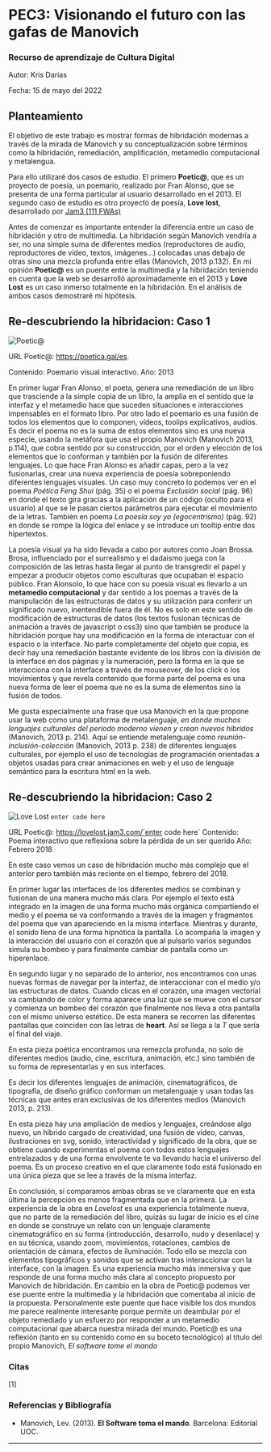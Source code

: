 
# PEC3: Visionando el futuro con las gafas de Manovich 

### Recurso de aprendizaje de Cultura Digital 


Autor: Kris Darias 


Fecha: 15 de mayo del 2022 

## Planteamiento
El objetivo de este trabajo es mostrar formas de hibridación modernas a través de la mirada de Manovich y su conceptualización sobre términos como la hibridación, remediación, amplificación, metamedio computacional y metalengua.

Para ello utilizaré dos casos de estudio. El primero **Poetic@**, que es un proyecto de poesía, un poemario, realizado por Fran Alonso, que se presenta de una forma particular al usuario desarrollado en el 2013. El segundo caso de estudio es otro proyecto de poesía, **Love lost**, desarrollado por [Jam3 (111 FWAs)](https://thefwa.com/profiles/jam3)

Antes de comenzar es importante entender la diferencia entre un caso de hibridación y otro de multimedia. La hibridación según Manovich vendría a ser, no una simple suma de diferentes medios (reproductores de audio, reproductores de vídeo, textos, imágenes…) colocadas unas debajo de otras sino una mezcla profunda entre ellas (Manovich, 2013 p.132). En mi opinión **Poetic@** es un puente entre la multimedia y la hibridación teniendo en cuenta que la web se desarrolló aproximadamente en el 2013 y **Love Lost** es un caso inmerso totalmente en la hibridación. En el análisis de ambos casos demostraré mi hipótesis.

## Re-descubriendo la hibridacion: Caso 1
![Poetic@](https://github.com/KrisDarias-UOC/PEC3-Visionando-el-futuro-con-las-gafas-de-Manovich/blob/397710db757370ec191882a8bb95afdf4031da14/poetica.jpg)

URL Poetic@:  <https://poetica.gal/es>.

Contenido: Poemario visual interactivo.
Año: 2013

En primer lugar Fran Alonso, el poeta, genera una remediación de un libro que trasciende a la simple copia de un libro, la amplia en el sentido que la interfaz y el metamedio hace que suceden situaciones e interacciones impensables en el formato libro. Por otro lado el poemario es una fusión de todos los elementos que lo componen, vídeos, toolips explicativos, audios. Es decir el poema no es la suma de estos elementos sino es una nueva especie, usando la metáfora que usa el propio Manovich (Manovich 2013, p.114), que cobra sentido por su construcción, por el orden y elección de los elementos que lo conforman y también por la fusión de diferentes lenguajes.
Lo que hace Fran Alonso es añadir capas, pero a la vez fusionarlas, crear una nueva experiencia de poesía sobreponiendo diferentes lenguajes visuales. Un caso muy concreto lo podemos ver en el poema _Poética Feng Shui_ (pág. 35) o el poema _Exclusión social_ (pág. 96) en donde el texto gira gracias a la aplicación de un código (oculto para el usuario) al que se le pasan ciertos parámetros para ejecutar el movimiento de la letras. También en poema _La poesía soy yo (egocentrismo)_ (pág. 92) en donde se rompe la lógica del enlace y se introduce un tooltip entre dos hipertextos.

La poesía visual ya ha sido llevada a cabo por autores como Joan Brossa. Brosa, influenciado por el surrealismo y el dadaismo juega con la composición de las letras hasta llegar al punto de transgredir el papel y empezar a producir objetos como esculturas que ocupaban el espacio público. Fran Alonsolo, lo que hace con su poesía visual es llevarlo a un **metamedio computacional** y dar sentido a los poemas a través de la manipulación de las estructuras de datos y su utilización para conferir un significado nuevo, inentendible fuera de él. No es solo en este sentido de modificación de estructuras de datos (los textos fusionan técnicas de animación a través de javascript o css3) sino que también se produce la hibridación porque hay una modificación en la forma de interactuar con el espacio o la interface. No parte completamente del objeto que copia, es decir hay una remediación bastante evidente de los libros con la división de la interface en dos páginas y la numeración, pero la forma en la que se interacciona con la interface a través de mouseover, de los click o los movimientos y que revela contenido que forma parte del poema es una nueva forma de leer el poema que no es la suma de elementos sino la fusión de todos.

Me gusta especialmente una frase que usa Manovich en la que propone usar la web como una plataforma de metalenguaje, _en donde muchos lenguajes culturales del periodo moderno vienen y crean nuevos híbridos_ (Manovich, 2013 p. 214). Aquí se entiende metalenguaje como _reunión-inclusión-colección_ (Manovich, 2013 p. 238) de diferentes lenguajes culturales, por ejemplo el uso de tecnologías de programación orientadas a objetos usadas para crear animaciones en web y el uso de lenguaje semántico para la escritura html en la web.

## Re-descubriendo la hibridacion: Caso 2

![Love Lost](https://github.com/KrisDarias-UOC/PEC3-Visionando-el-futuro-con-las-gafas-de-Manovich/blob/cee7fa56ac72abb756d1b7204d537980a64b7b89/lovelost.jpg) `enter code here`

URL Poetic@:  https://lovelost.jam3.com/`enter code here`
Contenido: Poema interactivo que reflexiona sobre la pérdida de un ser querido
Año: Febrero 2018

En este caso vemos un caso de hibridación mucho más complejo que el anterior pero también más reciente en el tiempo, febrero del 2018.

En primer lugar las interfaces de los diferentes medios se combinan y fusionan  de una manera mucho más clara. Por ejemplo el texto está integrado en la imagen de una forma mucho más orgánica compartiendo el medio y el poema se va conformando a través de la imagen y fragmentos del poema que van apareciendo en la misma interface. Mientras y durante, el sonido llena de una forma hipnótica la pantalla. Lo acompaña la imagen y la interacción del usuario con el  corazón que al pulsarlo varios segundos simula su bombeo y para finalmente cambiar de pantalla como un hiperenlace.

En segundo lugar y no separado de lo anterior, nos encontramos con unas nuevas formas de navegar por la interfaz, de interaccionar con el medio y/o las estructuras de datos. Cuando clicas en el corazón, una imagen vectorial va cambiando de color y forma aparece una luz que se mueve con el cursor y comienza un bombeo del corazón que finalmente nos lleva a otra pantalla con el mismo universo estético. De esta manera se recorren las diferentes pantallas que coinciden con las letras de **heart**. Así se llega a la *T* que sería el final del viaje.

En esta pieza poética encontramos una remezcla profunda, no solo de diferentes medios (audio, cine, escritura, animación, etc.) sino también de su forma de representarlas y en sus interfaces.

Es decir los diferentes lenguajes de animación, cinematográficos, de tipografía, de diseño gráfico conforman un metalenguaje y usan todas las técnicas que antes eran exclusivas de los diferentes medios (Manovich 2013, p. 213).

En esta pieza hay una ampliación de medios y lenguajes, creándose algo nuevo, un híbrido cargado de creatividad, una fusión de vídeo, canvas, ilustraciones en svg, sonido, interactividad y significado de la obra, que se obtiene cuando experimentas el poema con todos estos lenguajes entrelazados y de una forma envolvente te va llevando hacia el universo del poema. Es un proceso creativo en el que claramente todo está fusionado en una única pieza que se lee a través de la misma interfaz. 

En conclusión, si comparamos ambas obras se ve claramente que en esta última la percepción es menos fragmentada que en la primera. La experiencia de la obra en _Lovelost_ es una experiencia totalmente nueva, que no parte de la remediación del libro, quizás su lugar de inicio es el cine en donde se construye un relato con un lenguaje claramente cinematográfico en su forma (introducción, desarrollo, nudo y desenlace) y en su técnica, usando zoom, movimientos, rotaciones, cambios de orientación de cámara, efectos de iluminación. Todo ello se mezcla con elementos tipográficos y sonidos que se activan tras interaccionar con la interface, con la imagen. Es una experiencia mucho más inmersiva y que responde de una forma mucho más clara al concepto propuesto por Manovich de hibridación.
En cambio en la obra de Poetic@ podemos ver ese puente entre la multimedia y la hibridación que comentaba al inicio de la propuesta. Personalmente este puente que hace visible los dos mundos me parece realmente interesante porque permite un deambular por el objeto remediado y un esfuerzo por responder a un metamedio computacional que abarca nuestra mirada del mundo. Poetic@ es una reflexión (tanto en su contenido como en su boceto tecnológico) al título del propio Manovich, *El software tome el mando*
### Citas 
[1] 
### Referencias y Bibliografía

* Manovich, Lev. (2013). **El Software toma el mando**. Barcelona: Editorial UOC. 


----



